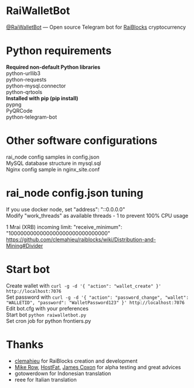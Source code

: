 # RaiWalletBot
[@RaiWalletBot](https://t.me/RaiWalletBot) — Open source Telegram bot for [RaiBlocks](https://github.com/clemahieu/raiblocks) cryptocurrency   

# Python requirements
**Required non-default Python libraries**   
python-urllib3   
python-requests   
python-mysql.connector   
python-qrtools   
**Installed with pip (pip install)**   
pypng   
PyQRCode   
python-telegram-bot   

# Other software configurations
rai_node config samples in config.json   
MySQL database structure in mysql.sql   
Nginx config sample in nginx_site.conf   

# rai_node config.json tuning
If you use docker node, set "address": "::0.0.0.0"   
Modify "work_threads" as available threads - 1 to prevent 100% CPU usage   

1 Mrai (XRB) incoming limit: "receive_minimum": "1000000000000000000000000000000"   
https://github.com/clemahieu/raiblocks/wiki/Distribution-and-Mining#Divider   

# Start bot
Create wallet with `curl -g -d '{ "action": "wallet_create" }' http://localhost:7076`   
Set password with `curl -g -d '{ "action": "password_change", "wallet": "WALLETID", "password": "WalletPassword123" }' http://localhost:7076`   
Edit bot.cfg with your preferences   
Start bot `python raiwalletbot.py`   
Set cron job for python frontiers.py   

# Thanks
* [clemahieu](https://github.com/clemahieu) for RaiBlocks creation and development
* [Mike Row](https://github.com/mikerow), [HostFat](https://github.com/hostfat),  [James Coxon](https://github.com/jamescoxon) for alpha testing and great advices
* gotowerdown for Indonesian translation
* reee for Italian translation
